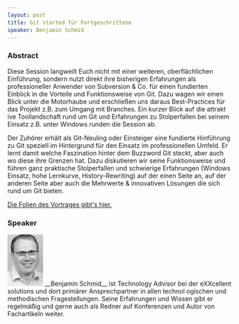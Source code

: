 ```yaml
---
layout: post
title: Git started für Fortgeschrittene
speaker: Benjamin Schmid
---
```


### Abstract

Diese Session langweilt Euch nicht mit einer weiteren, oberflächlichen Einführung, sondern nutzt direkt ihre bisherigen Erfahrungen als professioneller Anwender von Subversion & Co. für einen fundierten Einblick in die Vorteile und Funktionsweise von Git. Dazu wagen wir einen Blick unter die Motorhaube und erschließen uns daraus Best-Practices für das Projekt z.B. zum Umgang mit Branches. Ein kurzer Blick auf die attrakt ive Toollandschaft rund um Git und Erfahrungen zu Stolperfallen bei seinem Einsatz z.B. unter Windows runden die Session ab.

Der Zuhörer erhält als Git-Neuling oder Einsteiger eine fundierte Hinführung zu Git speziell im Hintergrund für den Einsatz im professionellen Umfeld. Er lernt damit welche Faszination hinter dem Buzzword Git steckt, aber auch wo diese ihre Grenzen hat. Dazu diskutieren wir seine Funktionsweise und führen ganz praktische Stolperfallen und schwierige Erfahrungen (Windows Einsatz, hohe Lernkurve, History-Rewriting) auf der einen Seite an, auf der anderen Seite aber auch die Mehrwerte & innovativen Lösungen die sich rund um Git bieten.

[Die Folien des Vortrages gibt's hier.](/files/git-started.pdf)

### Speaker

<img src="/images/speaker/benjaminschmid.jpg" class="speakerpic"/>
__Benjamin Schmid__ ist Technology Advisor bei der eXXcellent solutions und dort primärer Ansprechpartner in allen technol ogischen und methodischen Fragestellungen. Seine Erfahrungen und Wissen gibt er regelmäßig und gerne auch als Redner auf Konferenzen und Autor von Fachartikeln weiter.
